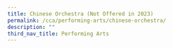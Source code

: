 ```yaml
---
title: Chinese Orchestra (Not Offered in 2023)
permalink: /cca/performing-arts/chinese-orchestra/
description: ""
third_nav_title: Performing Arts
---
```

